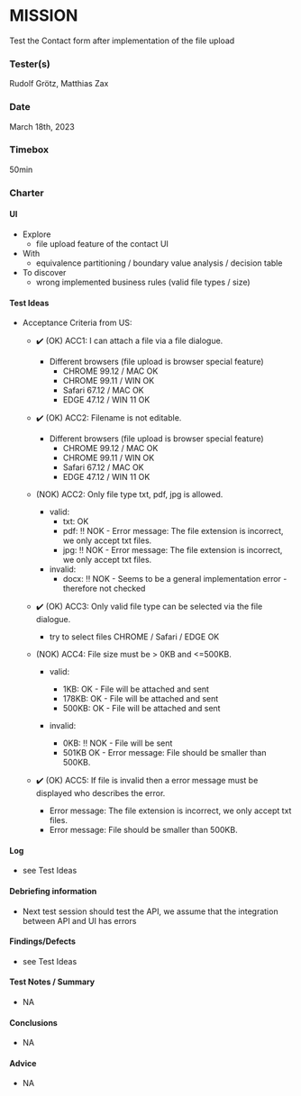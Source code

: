 # MISSION
Test the Contact form after implementation of the file upload

### Tester(s)
Rudolf Grötz, Matthias Zax

### Date
March 18th, 2023

### Timebox
50min

### Charter
#### UI
- Explore
    - file upload feature of the contact UI
- With
    - equivalence partitioning / boundary value analysis / decision table
- To discover
    - wrong implemented business rules (valid file types / size)

#### Test Ideas
- Acceptance Criteria from US:
  - :heavy_check_mark: (OK) ACC1: I can attach a file via a file dialogue. 
    - Different browsers (file upload is browser special feature)
      - CHROME 99.12 / MAC OK
      - CHROME 99.11 / WIN OK
      - Safari 67.12 / MAC OK
      - EDGE 47.12 / WIN 11 OK
      
  - :heavy_check_mark: (OK) ACC2: Filename is not editable. 
    - Different browsers (file upload is browser special feature)
      - CHROME 99.12 / MAC OK
      - CHROME 99.11 / WIN OK
      - Safari 67.12 / MAC OK
      - EDGE 47.12 / WIN 11 OK
      
  - (NOK) ACC2: Only file type txt, pdf, jpg is allowed. 
    - valid: 
      - txt: OK
      - pdf: :bangbang: NOK - Error message: The file extension is incorrect, we only accept txt files.
      - jpg: :bangbang: NOK - Error message: The file extension is incorrect, we only accept txt files.
    - invalid: 
      - docx: :bangbang: NOK - Seems to be a general implementation error - therefore not checked
    
  - :heavy_check_mark: (OK) ACC3: Only valid file type can be selected via the file dialogue. 
    - try to select files
        CHROME / Safari / EDGE OK
    
  - (NOK) ACC4: File size must be > 0KB and <=500KB. 
    - valid: 
      - 1KB: OK - File will be attached and sent
      - 178KB: OK - File will be attached and sent
      - 500KB: OK - File will be attached and sent
      
    - invalid: 
      - 0KB: :bangbang: NOK - File will be sent
      - 501KB OK - Error message: File should be smaller than 500KB.
    
  - :heavy_check_mark: (OK) ACC5: If file is invalid then a error message must be displayed who describes the error.
    - Error message: The file extension is incorrect, we only accept txt files.
    - Error message: File should be smaller than 500KB.

#### Log
- see Test Ideas

#### Debriefing information
- Next test session should test the API, we assume that the integration between API and UI has errors

#### Findings/Defects
- see Test Ideas

#### Test Notes / Summary
- NA

#### Conclusions
- NA

#### Advice
- NA
